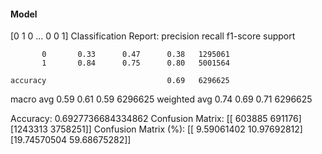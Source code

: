 #### Model
[0 1 0 ... 0 0 1]
Classification Report:
              precision    recall  f1-score   support

           0       0.33      0.47      0.38   1295061
           1       0.84      0.75      0.80   5001564

    accuracy                           0.69   6296625
   macro avg       0.59      0.61      0.59   6296625
weighted avg       0.74      0.69      0.71   6296625

Accuracy: 0.6927736684334862
Confusion Matrix:
[[ 603885  691176]
 [1243313 3758251]]
Confusion Matrix (%):
[[ 9.59061402 10.97692812]
 [19.74570504 59.68675282]]
